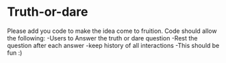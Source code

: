 # Truth-or-dare
Please add you code to make the idea come to fruition.
Code should allow the following:
-Users to Answer the truth or dare question
-Rest the question after each answer
-keep history of all interactions
-This should be fun :) 
